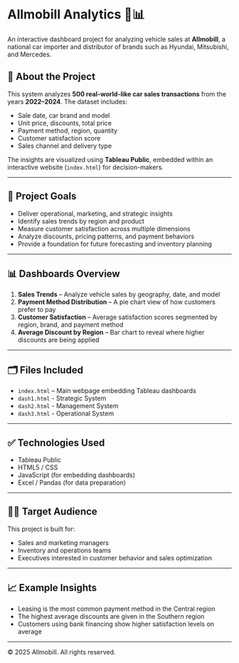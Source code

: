# Allmobill Analytics 🚗📊

An interactive dashboard project for analyzing vehicle sales at **Allmobill**, a national car importer and distributor of brands such as Hyundai, Mitsubishi, and Mercedes.

## 🧠 About the Project

This system analyzes **500 real-world-like car sales transactions** from the years **2022–2024**. The dataset includes:

- Sale date, car brand and model  
- Unit price, discounts, total price  
- Payment method, region, quantity  
- Customer satisfaction score  
- Sales channel and delivery type

The insights are visualized using **Tableau Public**, embedded within an interactive website (`index.html`) for decision-makers.

---

## 🎯 Project Goals

- Deliver operational, marketing, and strategic insights
- Identify sales trends by region and product
- Measure customer satisfaction across multiple dimensions
- Analyze discounts, pricing patterns, and payment behaviors
- Provide a foundation for future forecasting and inventory planning

---

## 📊 Dashboards Overview

1. **Sales Trends** – Analyze vehicle sales by geography, date, and model  
2. **Payment Method Distribution** – A pie chart view of how customers prefer to pay  
3. **Customer Satisfaction** – Average satisfaction scores segmented by region, brand, and payment method  
4. **Average Discount by Region** – Bar chart to reveal where higher discounts are being applied

---

## 🗂️ Files Included

- `index.html` – Main webpage embedding Tableau dashboards
- `dash1.html` - Strategic System
- `dash2.html` - Management System
- `dash3.html` - Operational System

---

## ✅ Technologies Used

- Tableau Public  
- HTML5 / CSS  
- JavaScript (for embedding dashboards)  
- Excel / Pandas (for data preparation)

---

## 👨‍💼 Target Audience

This project is built for:
- Sales and marketing managers  
- Inventory and operations teams  
- Executives interested in customer behavior and sales optimization

---

## 📈 Example Insights

- Leasing is the most common payment method in the Central region  
- The highest average discounts are given in the Southern region  
- Customers using bank financing show higher satisfaction levels on average

---

© 2025 Allmobill. All rights reserved.
